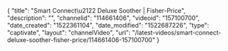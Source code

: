 {
    "title": "Smart Connect\u2122 Deluxe Soother | Fisher-Price",
    "description": "",
    "channelid": "114661406",
    "videoid": "157100700",
    "date_created": "1522361104",
    "date_modified": "1522687226",
    "type": "captivate",
    "layout": "channelVideo",
    "url": "\/latest-videos\/smart-connect-deluxe-soother-fisher-price\/114661406-157100700"
}